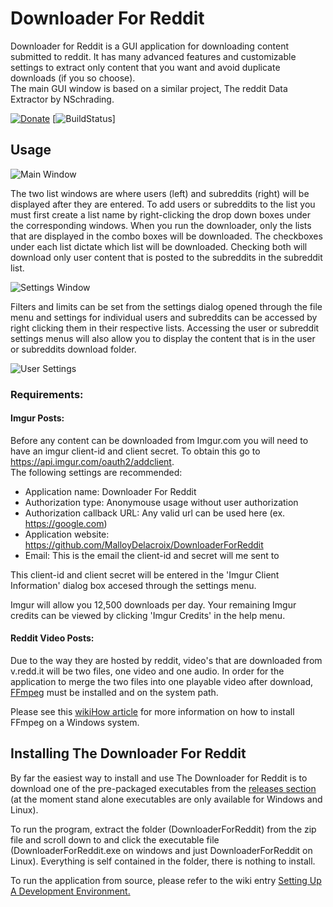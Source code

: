 # Downloader For Reddit
Downloader for Reddit is a GUI application for downloading content submitted to reddit.  It has many advanced features and customizable settings to extract only content that you want and avoid duplicate downloads (if you so choose).  
The main GUI window is based on a similar project, The reddit Data Extractor by NSchrading.

[![Donate](https://img.shields.io/badge/Donate-PayPal-green.svg)](https://paypal.me/MalloyDelacroix) 
[![BuildStatus](workflows/DownloaderForReddit%20Test%20and%20Build/badge.svg)]

Usage
------------
![Main Window](http://i.imgur.com/vmK8Su8.png)

The two list windows are where users (left) and subreddits (right) will be displayed after they are entered.  To add users or subreddits to the list you must first create a list name by right-clicking the drop down boxes under the corresponding windows.  When you run the downloader, only the lists that are displayed in the combo boxes will be downloaded.  The checkboxes under each list dictate which list will be downloaded.  Checking both will download only user content that is posted to the subreddits in the subreddit list.

![Settings Window](https://i.imgur.com/jciqBy4.png?1)

Filters and limits can be set from the settings dialog opened through the file menu and settings for individual users and subreddits can be accessed by right clicking them in their respective lists.  Accessing the user or subreddit settings menus will also allow you to display the content that is in the user or subreddits download folder. 

![User Settings](https://i.imgur.com/zIM4oPR.png?1)

### Requirements:

#### Imgur Posts:

Before any content can be downloaded from Imgur.com you will need to have an imgur client-id and client secret.
To obtain this go to https://api.imgur.com/oauth2/addclient.  
The following settings are recommended:
- Application name: Downloader For Reddit
- Authorization type: Anonymouse usage without user authorization
- Authorization callback URL: Any valid url can be used here (ex. https://google.com) 
- Application website: https://github.com/MalloyDelacroix/DownloaderForReddit
- Email: This is the email the client-id and secret will me sent to

This client-id and client secret will be entered in the 'Imgur Client Information' dialog box accesed through the settings menu.

Imgur will allow you 12,500 downloads per day. Your remaining Imgur credits can be viewed by clicking 'Imgur Credits' in the help menu.


#### Reddit Video Posts:

Due to the way they are hosted by reddit, video's that are downloaded from v.redd.it will be two files, one video and one audio.  In order for the application to merge the two files into one playable video after download, [FFmpeg](https://www.ffmpeg.org/) must be installed and on the system path.

Please see this [wikiHow article](https://www.wikihow.com/Install-FFmpeg-on-Windows) for more information on how to install FFmpeg on a Windows system.


Installing The Downloader For Reddit
---------------------------------

By far the easiest way to install and use The Downloader for Reddit is to download one of the pre-packaged executables from the [releases section](https://github.com/MalloyDelacroix/DownloaderForReddit/releases) (at the moment stand alone executables are only available for Windows and Linux).

To run the program, extract the folder (DownloaderForReddit) from the zip file and scroll down to and click the executable file (DownloaderForReddit.exe on windows and just DownloaderForReddit on Linux). Everything is self contained in the folder, there is nothing to install.

To run the application from source, please refer to the wiki entry [Setting Up A Development Environment.](https://github.com/MalloyDelacroix/DownloaderForReddit/wiki/Setting-Up-A-Development-Environment)
